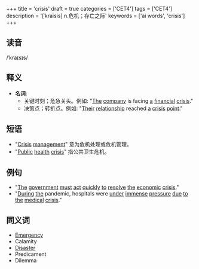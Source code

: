 +++
title = 'crisis'
draft = true
categories = ['CET4']
tags = ['CET4']
description = '[ˈkraisis] n.危机；存亡之际'
keywords = ['ai words', 'crisis']
+++

## 读音
/ˈkraɪsɪs/

## 释义
- **名词**:
  - 关键时刻；危急关头。例如: "[The](/post/the/) [company](/post/company/) is facing [a](/post/a/) [financial](/post/financial/) [crisis](/post/crisis/)."
  - 决策点；转折点。例如: "[Their](/post/their/) [relationship](/post/relationship/) reached [a](/post/a/) [crisis](/post/crisis/) [point](/post/point/)."

## 短语
- "[Crisis](/post/crisis/) [management](/post/management/)" 意为危机处理或危机管理。
- "[Public](/post/public/) [health](/post/health/) [crisis](/post/crisis/)" 指公共卫生危机。

## 例句
- "[The](/post/the/) [government](/post/government/) [must](/post/must/) [act](/post/act/) [quickly](/post/quickly/) [to](/post/to/) [resolve](/post/resolve/) [the](/post/the/) [economic](/post/economic/) [crisis](/post/crisis/)."
- "[During](/post/during/) [the](/post/the/) pandemic, hospitals were [under](/post/under/) [immense](/post/immense/) [pressure](/post/pressure/) [due](/post/due/) [to](/post/to/) [the](/post/the/) [medical](/post/medical/) [crisis](/post/crisis/)."

## 同义词
- [Emergency](/post/emergency/)
- Calamity
- [Disaster](/post/disaster/)
- Predicament
- Dilemma
